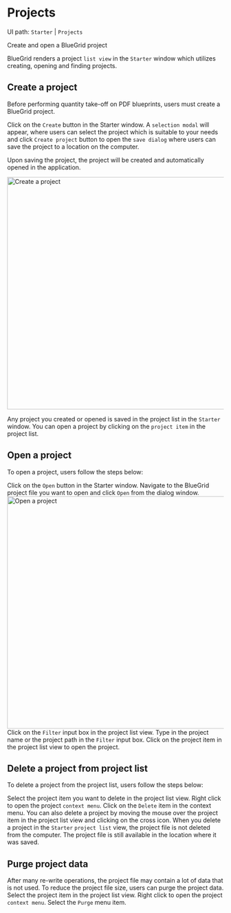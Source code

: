 # Projects

<tldr>
    <p>UI path: <ui-path><code>Starter</code> | <code>Projects</code></ui-path></p>
</tldr>
<card-summary>Create and open a BlueGrid project</card-summary>

<p>BlueGrid renders a project <code>list view</code> in the <code>Starter</code> window which utilizes creating, opening and finding projects.</p>

## Create a project 

<procedure title="Create a project" id="create-project">

<p>Before performing quantity take-off on PDF blueprints, users must create a BlueGrid project.</p>
<step>Click on the <code>Create</code> button in the Starter window. </step>
<step>A <code>selection modal</code> will appear, where users can select the project which is suitable to your needs and click <code>Create project</code> button to open the <code>save dialog</code> where users can save the project to a location on the computer. </step>
<p>Upon saving the project, the project will be created and automatically opened in the application.</p>

<img src="create_project.png"  alt="Create a project"  width="540"/>
</procedure>
<note>
    <p>
        Any project you created or opened is saved in the project list in the <code>Starter</code> window. You can open a project by clicking on the <code>project item</code> in the project list.
    </p>
</note>

## Open a project
<procedure title="Open a project" id="open-project">
<p>
To open a project, users follow the steps below:
</p>
<step>Click on the <code>Open</code> button in the Starter window. </step>
<step>Navigate to the BlueGrid project file you want to open and click <code>Open</code> from the dialog window.</step>
<img src="open_project.png" alt="Open a project" width="540"/>
</procedure>
<procedure title="Find and open a project from project list view" id="find-project">
    <step>
        Click on the <code>Filter</code> input box in the project list view.
</step>
<step>Type in the project name or the project path in the <code>Filter</code> input box.</step>
<step>Click on the project item in the project list view to open the project.</step>
</procedure>

## Delete a project from project list
<procedure title="Delete a project" id="delete-project">
<p>
To delete a project from the project list, users follow the steps below:
</p>
<step>Select the project item you want to delete in the project list view.</step>
<step>Right click to open the project <code>context menu</code>.</step>
<step>Click on the <code>Delete</code> item in the context menu.</step>
</procedure>
<note>
You can also delete a project by moving the mouse over the project item in the project list view and clicking on the cross icon.
</note>
<note>
When you delete a project in the <code>Starter</code> <code>project list</code> view, the project file is not deleted from the computer. The project file is still available in the location where it was saved.
</note>

## Purge project data

After many re-write operations, the project file may contain a lot of data that is not used. To reduce the project file size, users can purge the project data.
<procedure title="Purge project data" >
<step>
Select the project item in the project list view.
</step>
<step>
Right click to open the project <code>context menu</code>.
</step>
<step>
Select the <code>Purge</code> menu item.
</step>
</procedure>



